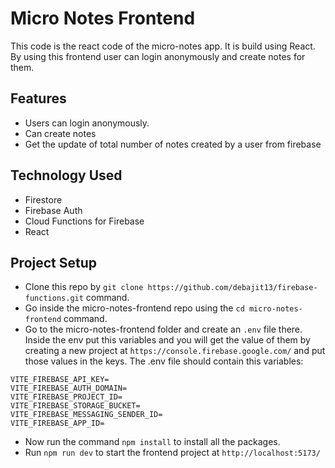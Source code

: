 # Micro Notes Frontend

This code is the react code of the micro-notes app. It is build using React. By using this frontend user can login anonymously and create notes for them.

## Features

- Users can login anonymously.
- Can create notes
- Get the update of total number of notes created by a user from firebase

## Technology Used

- Firestore
- Firebase Auth
- Cloud Functions for Firebase
- React

## Project Setup

- Clone this repo by `git clone https://github.com/debajit13/firebase-functions.git` command.
- Go inside the micro-notes-frontend repo using the `cd micro-notes-frontend` command.
- Go to the micro-notes-frontend folder and create an `.env` file there. Inside the env put this variables and you will get the value of them by creating a new project at `https://console.firebase.google.com/` and put those values in the keys. The .env file should contain this variables:

```
VITE_FIREBASE_API_KEY=
VITE_FIREBASE_AUTH_DOMAIN=
VITE_FIREBASE_PROJECT_ID=
VITE_FIREBASE_STORAGE_BUCKET=
VITE_FIREBASE_MESSAGING_SENDER_ID=
VITE_FIREBASE_APP_ID=
```

- Now run the command `npm install` to install all the packages.
- Run `npm run dev` to start the frontend project at `http://localhost:5173/`
